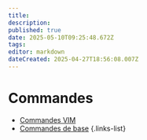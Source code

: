 ```yaml
---
title: 
description: 
published: true
date: 2025-05-10T09:25:48.672Z
tags: 
editor: markdown
dateCreated: 2025-04-27T18:56:08.007Z
---
```


# Commandes

- [Commandes VIM](/Administration-Linux/Commandes/Commandes_VIM)
- [Commandes de base](/Administration-Linux/Commandes/Commandes_base)
{.links-list}